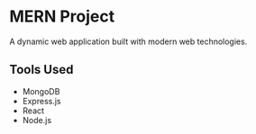 # MERN Project

A dynamic web application built with modern web technologies.

## Tools Used
- MongoDB
- Express.js
- React
- Node.js

